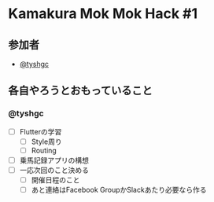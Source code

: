 # Kamakura Mok Mok Hack #1

## 参加者

- [@tyshgc](http://twitter.com/tyshgc)

## 各自やろうとおもっていること

### @tyshgc

- [ ] Flutterの学習
  - [ ] Style周り
  - [ ] Routing
- [ ] 乗馬記録アプリの構想
- [ ] 一応次回のこと決める
  - [ ] 開催日程のこと
  - [ ] あと連絡はFacebook GroupかSlackあたり必要なら作る

